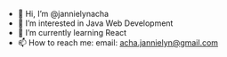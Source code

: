 - 👋 Hi, I’m @jannielynacha
- 👀 I’m interested in Java Web Development
- 🌱 I’m currently learning React
- 📫 How to reach me:
  email: acha.jannielyn@gmail.com
  
<!---
jannielynacha/jannielynacha is a ✨ special ✨ repository because its `README.md` (this file) appears on your GitHub profile.
You can click the Preview link to take a look at your changes.
--->
